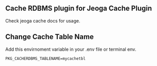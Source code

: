 ## Cache RDBMS plugin for Jeoga Cache Plugin

Check jeoga cache docs for usage.

## Change Cache Table Name
Add this envirnoment variable in your .env file or terminal env.
```
PKG_CACHERDBMS_TABLENAME=mycachetbl
```
